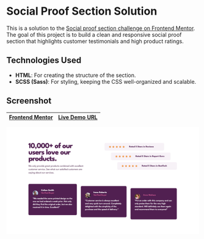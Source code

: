 # Social Proof Section Solution

This is a solution to the [Social proof section challenge on Frontend Mentor](https://www.frontendmentor.io/challenges/social-proof-section-6e0qTv_bA). The goal of this project is to build a clean and responsive social proof section that highlights customer testimonials and high product ratings.

## Technologies Used

- **HTML**: For creating the structure of the section.
- **SCSS (Sass)**: For styling, keeping the CSS well-organized and scalable.

## Screenshot

| [Frontend Mentor](https://www.frontendmentor.io/solutions/social-proof-section-_yEF3eF2fS) | [Live Demo URL](https://ionstici.github.io/social-proof-section) |
| ------------------------------------------------------------------------------------------ | ---------------------------------------------------------------- |

![](./images/screenshot.png)
